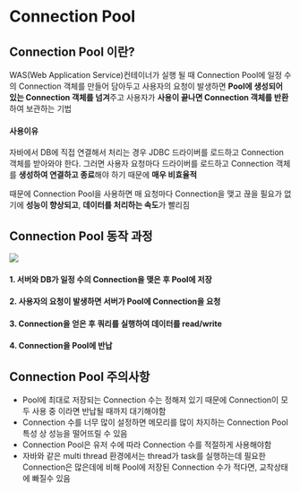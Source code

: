 # Connection Pool



## Connection Pool 이란?

WAS(Web Application Service)컨테이너가 실행 될 때 Connection Pool에 일정 수의 Connection 객체를 만들어 담아두고 사용자의 요청이 발생하면 **Pool에 생성되어 있는 Connection 객체를 넘겨**주고 사용자가 **사용이 끝나면 Connection 객체를 반환**하여 보관하는 기법

#### 사용이유

자바에서 DB에 직접 연결해서 처리는 경우 JDBC 드라이버를 로드하고 Connection 객체를 받아와야 한다. 그러면 사용자 요청마다 드라이버를 로드하고 Connection 객체를 **생성하여 연결하고 종료**해야 하기 때문에 **매우 비효율적**

때문에 Connection Pool을 사용하면 매 요청마다 Connection을 맺고 끊을 필요가 없기에 **성능이 향상되고**, **데이터를 처리하는 속도**가 빨리짐



## Connection Pool 동작 과정

<img src="https://server.happykoo.net/uploads/202007/blob1595512113487" >

#### 1. 서버와 DB가 일정 수의 Connection을 맺은 후 Pool에 저장

#### 2. 사용자의 요청이 발생하면 서버가 Pool에 Connection을 요청

#### 3. Connection을 얻은 후 쿼리를 실행하여 데이터를 read/write

#### 4. Connection을 Pool에 반납



## Connection Pool 주의사항

* Pool에 최대로 저장되는 Connection 수는 정해져 있기 때문에 Connection이 모두 사용 중 이라면 반납될 때까지 대기해야함
* Connection 수를 너무 많이 설정하면 메모리를 많이 차지하는 Connection Pool 특성 상 성능을 떨어뜨릴 수 있음
* Connection Pool은 유저 수에 따라 Connection 수를 적절하게 사용해야함
* 자바와 같은 multi thread 환경에서는 thread가 task를 실행하는데 필요한 Connection은 많은데에 비해 Pool에 저장된 Connection 수가 적다면, 교착상태에 빠질수 있음

